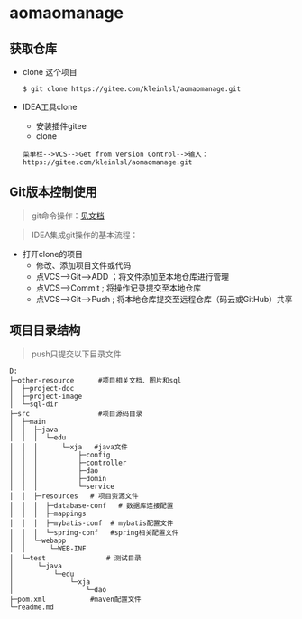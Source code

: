 # aomaomanage

## 获取仓库
* clone 这个项目

    ```
    $ git clone https://gitee.com/kleinlsl/aomaomanage.git
    ``` 
* IDEA工具clone
    * 安装插件gitee
    * clone
    ```
    菜单栏-->VCS-->Get from Version Control-->输入：https://gitee.com/kleinlsl/aomaomanage.git
    ```
## Git版本控制使用
> git命令操作：[见文档](https://gitee.com/all-about-git)

> IDEA集成git操作的基本流程：
* 打开clone的项目
    * 修改、添加项目文件或代码
    * 点VCS-->Git-->ADD ；将文件添加至本地仓库进行管理
    * 点VCS-->Commit ; 将操作记录提交至本地仓库
    * 点VCS-->Git-->Push ; 将本地仓库提交至远程仓库（码云或GitHub）共享
## 项目目录结构
> push只提交以下目录文件
```shell
D:
├─other-resource      #项目相关文档、图片和sql
│  ├─project-doc
│  ├─project-image
│  └─sql-dir
├─src                 #项目源码目录
│  ├─main
│  │  ├─java
│  │  │  └─edu
│  │  │      └─xja   #java文件
│  │  │          ├─config
│  │  │          ├─controller
│  │  │          ├─dao
│  │  │          ├─domin
│  │  │          └─service
│  │  ├─resources   # 项目资源文件
│  │  │  ├─database-conf   # 数据库连接配置
│  │  │  ├─mappings 
│  │  │  ├─mybatis-conf  # mybatis配置文件
│  │  │  └─spring-conf   #spring相关配置文件
│  │  └─webapp           
│  │      └─WEB-INF
│  └─test               # 测试目录
│      └─java
│          └─edu
│              └─xja
│                  └─dao
├─pom.xml           #maven配置文件
└─readme.md
```